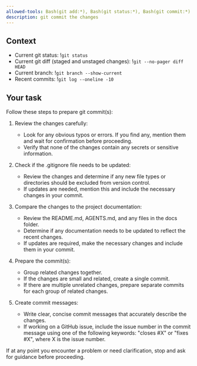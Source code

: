 ```yaml
---
allowed-tools: Bash(git add:*), Bash(git status:*), Bash(git commit:*)
description: git commit the changes
---
```


## Context

- Current git status: !`git status`
- Current git diff (staged and unstaged changes): !`git --no-pager diff HEAD`
- Current branch: !`git branch --show-current`
- Recent commits: !`git log --oneline -10`

## Your task

Follow these steps to prepare git commit(s):

1. Review the changes carefully:
   - Look for any obvious typos or errors. If you find any, mention them and wait for confirmation before proceeding.
   - Verify that none of the changes contain any secrets or sensitive information.

2. Check if the .gitignore file needs to be updated:
   - Review the changes and determine if any new file types or directories should be excluded from version control.
   - If updates are needed, mention this and include the necessary changes in your commit.

3. Compare the changes to the project documentation:
   - Review the README.md, AGENTS.md, and any files in the docs folder.
   - Determine if any documentation needs to be updated to reflect the recent changes.
   - If updates are required, make the necessary changes and include them in your commit.

4. Prepare the commit(s):
   - Group related changes together.
   - If the changes are small and related, create a single commit.
   - If there are multiple unrelated changes, prepare separate commits for each group of related changes.

5. Create commit messages:
   - Write clear, concise commit messages that accurately describe the changes.
   - If working on a GitHub issue, include the issue number in the commit message using one of the following keywords: "closes #X" or "fixes #X", where X is the issue number.

If at any point you encounter a problem or need clarification, stop and ask for guidance before proceeding.
